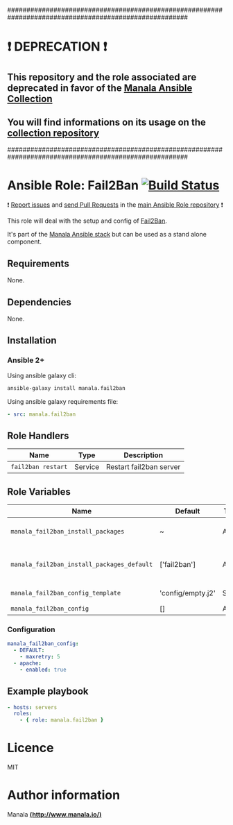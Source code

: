 #######################################################################################################

# :exclamation: DEPRECATION :exclamation:

## This repository and the role associated are deprecated in favor of the [Manala Ansible Collection](https://galaxy.ansible.com/manala/roles)

## You will find informations on its usage on the [collection repository](https://github.com/manala/ansible-roles)

#######################################################################################################

# Ansible Role: Fail2Ban [![Build Status](https://travis-ci.org/manala/ansible-role-fail2ban.svg?branch=master)](https://travis-ci.org/manala/ansible-role-fail2ban)

:exclamation: [Report issues](https://github.com/manala/ansible-roles/issues) and [send Pull Requests](https://github.com/manala/ansible-roles/pulls) in the [main Ansible Role repository](https://github.com/manala/ansible-roles) :exclamation:

This role will deal with the setup and config of [Fail2Ban](https://www.fail2ban.org/wiki/index.php/Main_Page).

It's part of the [Manala Ansible stack](http://www.manala.io) but can be used as a stand alone component.

## Requirements

None.

## Dependencies

None.

## Installation

### Ansible 2+

Using ansible galaxy cli:

```bash
ansible-galaxy install manala.fail2ban
```

Using ansible galaxy requirements file:

```yaml
- src: manala.fail2ban
```

## Role Handlers

| Name               | Type    | Description             |
| ------------------ | ------- | ----------------------- |
| `fail2ban restart` | Service | Restart fail2ban server |

## Role Variables

| Name                                       | Default           | Type   | Description                            |
| ------------------------------------------ | ----------------- | ------ | -------------------------------------- |
| `manala_fail2ban_install_packages`         | ~                 | Array  | Dependency packages to install         |
| `manala_fail2ban_install_packages_default` | ['fail2ban']      | Array  | Default dependency packages to install |
| `manala_fail2ban_config_template`          | 'config/empty.j2' | String | Main config template                   |
| `manala_fail2ban_config`                   | []                | Array  | Main config                            |

### Configuration

```yaml
manala_fail2ban_config:
  - DEFAULT:
    - maxretry: 5
  - apache:
    - enabled: true
```

## Example playbook

```yaml
- hosts: servers
  roles:
    - { role: manala.fail2ban }
```

# Licence

MIT

# Author information

Manala [**(http://www.manala.io/)**](http://www.manala.io)
